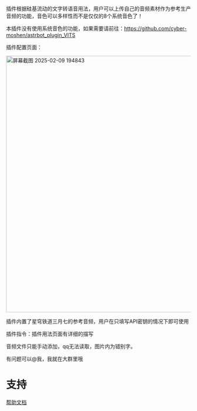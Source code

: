 插件根据硅基流动的文字转语音用法，用户可以上传自己的音频素材作为参考生产音频的功能，音色可以多样性而不是仅仅的8个系统音色了！

本插件没有使用系统音色的功能，如果需要请前往：https://github.com/cyber-moshen/astrbot_plugin_VITS

插件配置页面：

<img width="698" alt="屏幕截图 2025-02-09 194843" src="https://github.com/user-attachments/assets/bf91a180-d9c5-4814-bbfb-05b9bf6b1395" />

插件内置了星穹铁道三月七的参考音频，用户在只填写API密钥的情况下即可使用

插件指令：插件用法页面有详细的描写

音频文件只能手动添加，qq无法读取，图片内为错别字。

有问题可以@我，我就在大群里哦
# 支持

[帮助文档](https://astrbot.soulter.top/center/docs/%E5%BC%80%E5%8F%91/%E6%8F%92%E4%BB%B6%E5%BC%80%E5%8F%91/
)
